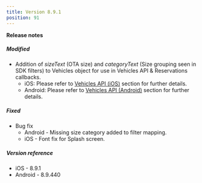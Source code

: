 ```yaml
---
title: Version 8.9.1
position: 91
---
```


**Release notes**  

##### Modified
* Addition of _sizeText_ (OTA size) and _categoryText_ (Size grouping seen in SDK filters) to Vehicles object for use in Vehicles API & Reservations callbacks.
    * iOS: Please refer to <a href="https://cartrawler.github.io/#section_iosgetVehicles" target="_blank">Vehicles API (iOS)</a> section for further details.
    * Android: Please refer to <a href="https://cartrawler.github.io/#section_androidgetVehicles" target="_blank">Vehicles API (Android)</a> section for further details.

##### Fixed
* Bug fix
    * Android - Missing size category added to filter mapping.
    * iOS - Font fix for Splash screen.

##### Version reference 
* iOS - 8.9.1
* Android - 8.9.440
